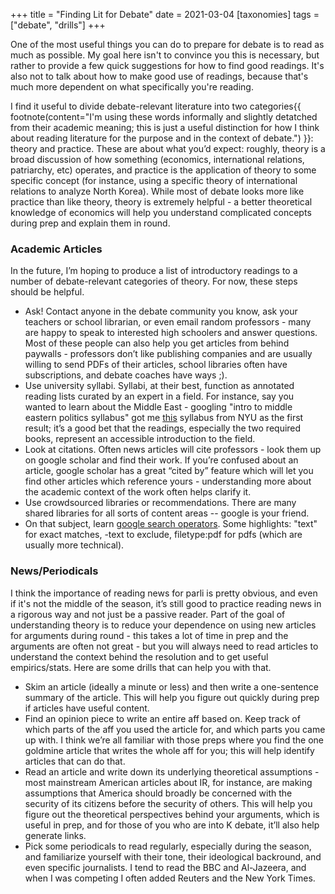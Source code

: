 +++
title = "Finding Lit for Debate"
date = 2021-03-04
[taxonomies]
tags = ["debate", "drills"]
+++

One of the most useful things you can do to prepare for debate is to read as much as possible. My goal here isn't to convince you this is necessary, but rather to provide a few quick suggestions for how to find good readings. It's also not to talk about how to make good use of readings, because that's much more dependent on what specifically you're reading.

<!-- more -->

I find it useful to divide debate-relevant literature into two categories{{ footnote(content="I'm using these words informally and slightly detatched from their academic meaning; this is just a useful distinction for how I think about reading literature for the purpose and in the context of debate.") }}: theory and practice. These are about what you’d expect: roughly, theory is a broad discussion of how something (economics, international relations, patriarchy, etc) operates, and practice is the application of theory to some specific concept (for instance, using a specific theory of international relations to analyze North Korea). While most of debate looks more like practice than like theory, theory is extremely helpful - a better theoretical knowledge of economics will help you understand complicated concepts during prep and explain them in round.

### Academic Articles

In the future, I’m hoping to produce a list of introductory readings to a number of debate-relevant categories of theory. For now, these steps should be helpful.

- Ask! Contact anyone in the debate community you know, ask your teachers or school librarian, or even email random professors - many are happy to speak to interested high schoolers and answer questions. Most of these people can also help you get articles from behind paywalls - professors don’t like publishing companies and are usually willing to send PDFs of their articles, school libraries often have subscriptions, and debate coaches have ways ;).
- Use university syllabi. Syllabi, at their best, function as annotated reading lists curated by an expert in a field. For instance, say you wanted to learn about the Middle East - googling "intro to middle eastern politics syllabus" got me [this](https://www.nyu.edu/content/dam/nyu/globalPrgms/documents/WashingtonDC/Syllabi/Spring_2019_Accessible/Syl_WashingtonDC_POL-UA%209540-001%20DC1_Goldman_Spring2019%20Syllabus.pdf) syllabus from NYU as the first result; it’s a good bet that the readings, especially the two required books, represent an accessible introduction to the field.
- Look at citations. Often news articles will cite professors - look them up on google scholar and find their work. If you’re confused about an article, google scholar has a great “cited by” feature which will let you find other articles which reference yours - understanding more about the academic context of the work often helps clarify it.
- Use crowdsourced libraries or recommendations. There are many shared libraries for all sorts of content areas -- google is your friend.
- On that subject, learn [google search operators](https://ahrefs.com/blog/google-advanced-search-operators/). Some highlights: "text" for exact matches, -text to exclude, filetype:pdf for pdfs (which are usually more technical).

### News/Periodicals

I think the importance of reading news for parli is pretty obvious, and even if it's not the middle of the season, it’s still good to practice reading news in a rigorous way and not just be a passive reader. Part of the goal of understanding theory is to reduce your dependence on using new articles for arguments during round - this takes a lot of time in prep and the arguments are often not great - but you will always need to read articles to understand the context behind the resolution and to get useful empirics/stats. Here are some drills that can help you with that.

- Skim an article (ideally a minute or less) and then write a one-sentence summary of the article. This will help you figure out quickly during prep if articles have useful content.
- Find an opinion piece to write an entire aff based on. Keep track of which parts of the aff you used the article for, and which parts you came up with. I think we’re all familiar with those preps where you find the one goldmine article that writes the whole aff for you; this will help identify articles that can do that.
- Read an article and write down its underlying theoretical assumptions - most mainstream American articles about IR, for instance, are making assumptions that America should broadly be concerned with the security of its citizens before the security of others. This will help you figure out the theoretical perspectives behind your arguments, which is useful in prep, and for those of you who are into K debate, it’ll also help generate links.
- Pick some periodicals to read regularly, especially during the season, and familiarize yourself with their tone, their ideological backround, and even specific journalists. I tend to read the BBC and Al-Jazeera, and when I was competing I often added Reuters and the New York Times.
